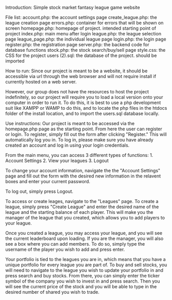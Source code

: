 Introduction:
Simple stock market fantasy league game website


File list:
	account.php: the account settings page
	create_league.php: the league creation page
	errors.php: container for errors that will be shown on screen
	homepage.php: homepage of project. intended starting point of project
	index.php: main menu after login
	league.php: the league selection page
	league_page.php: the individual league page
	login.php: the login page
	register.php: the registration page
	server.php: the backend code for database functions
	stock.php: the stock search/buy/sell page
	style.css: the CSS for the project
	users (2).sql: the database of the project. should be imported


How to run:
Since our project is meant to be a website, it should be accessible via url through the web browser and will not require install if currently hosted on a web server. 

However, our group does not have the resources to host the project indefinitely, so our project will require you to load a local version onto your computer in order to run it. To do this, it is best to use a php development suit like XAMPP or WAMP to do this, and to locate the php files in the htdocs folder of the install location, and to import the users.sql database locally.


Use instructions:
Our project is meant to be accessed via the homepage.php page as the starting point. From here the user can register or login. To register, simply fill out the form after clicking "Register." This will automatically log you in. To log in, please make sure you have already created an account and log in using your login credentials.

From the main menu, you can access 3 different types of functions:
	1. Account Settings
	2. View your leagues
	3. Logout

To change your account information, navigate the the "Account Settings" page and fill out the form with the desired new information in the relavent boxes and enter your current password.

To log out, simply press Logout.

To access or create leages, navigate to the "Leagues" page. To create a league, simply press "Create League" and enter the desired name of the league and the starting balance of each player. This will make you the manager of the league that you created, which allows you to add players to your league. 

Once you created a league, you may access your league, and you will see the current leaderboard upon loading. If you are the manager, you will also see a box where you can add members. To do so, simply type the username of the player you wish to add and press enter.

Your portfolio is tied to the leagues you are in, which means that you have a unique portfolio for every league you are part of. To buy and sell stocks, you will need to navigate to the league you wish to update your portfolio in and press search and buy stocks. From there, you can simply enter the ticker symbol of the company you wish to invest in and press search. Then you will see the current price of the stock and you will be able to type in the desired number of shared you wish to trade. 
